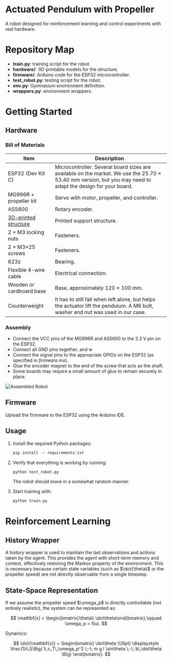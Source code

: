 # Actuated Pendulum with Propeller

A robot designed for reinforcement learning and control experiments with real hardware.

# Repository Map

* **train.py**: training script for the robot.
* **hardware/**: 3D-printable models for the structure.
* **firmware/**: Arduino code for the ESP32 microcontroller.
* **test\_robot.py**: testing script for the robot.
* **env.py**: Gymnasium environment definition.
* **wrappers.py**: environment wrappers.

# Getting Started

## Hardware

### Bill of Materials

| Item                                      | Description                                                                                                                                                 |
| ----------------------------------------- | ----------------------------------------------------------------------------------------------------------------------------------------------------------- |
| ESP32 (Dev Kit C)                         | Microcontroller. Several board sizes are available on the market. We use the 25.70 × 53.40 mm version, but you may need to adapt the design for your board. |
| MG996R + propeller kit                    | Servo with motor, propeller, and controller.                                                                                                                |
| AS5600                                    | Rotary encoder.                                                                                                                                             |
| [3D-printed structure](hardware/body.stl) | Printed support structure.                                                                                                                                  |
| 2 × M3 locking nuts                       | Fasteners.                                                                                                                                                  |
| 2 × M3×25 screws                          | Fasteners.                                                                                                                                                  |
| 623z                                      | Bearing.                                                                                                                                                    |
| Flexible 4-wire cable                     | Electrical connection.                                                                                                                                      |
| Wooden or cardboard base                  | Base, approximately 120 × 100 mm.                                                                                                                           |
| Counterweight                              | It has to still fall when left alone, but helps the actuator lift the pendulum. A M6 bolt, washer and nut was used in our case.                                                                              |

### Assembly

* Connect the VCC pins of the MG996R and AS5600 to the 3.3 V pin on the ESP32.
* Connect all GND pins together, and w
* Connect the signal pins to the appropriate GPIOs on the ESP32 (as specified in *firmware.ino*).
* Glue the encoder magnet to the end of the screw that acts as the shaft.
* Some boards may require a small amount of glue to remain securely in place.

![Assembled Robot](img/robot.jpg)

## Firmware

Upload the firmware to the ESP32 using the Arduino IDE.

## Usage

1. Install the required Python packages:

   ```bash
   pip install -r requirements.txt
   ```
2. Verify that everything is working by running:

   ```bash
   python test_robot.py
   ```

   The robot should move in a somewhat random manner.
3. Start training with:

   ```bash
   python train.py
   ```

# Reinforcement Learning

## History Wrapper

A history wrapper is used to maintain the last observations and actions taken by the agent.
This provides the agent with short-term memory and context, effectively restoring the Markov property of the environment. This is necessary because certain state variables (such as \$\dot{\theta}\$ or the propeller speed) are not directly observable from a single timestep.

## State-Space Representation

If we assume the propeller speed \$\omega\_p\$ is directly controllable (not entirely realistic), the system can be represented as:

$$
\mathbf{x} = \begin{bmatrix}\theta\\ \dot\theta\end{bmatrix},\qquad \omega_p = f(u).
$$

Dynamics:

$$
\dot{\mathbf{x}} =
\begin{bmatrix}
\dot\theta \\[6pt]
\displaystyle \frac{1}{J}\Big( l\,c_T\,\omega_p^2 \;-\; m g l \sin\theta \;-\; b\,\dot\theta \Big)
\end{bmatrix}.
$$

